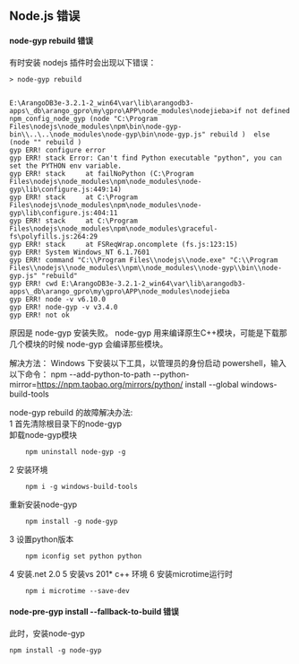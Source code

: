 ## Node.js 错误
  
#### node-gyp rebuild 错误

有时安装 nodejs 插件时会出现以下错误：

    > node-gyp rebuild


    E:\ArangoDB3e-3.2.1-2_win64\var\lib\arangodb3-apps\_db\arango_gpro\my\gpro\APP\node_modules\nodejieba>if not defined npm_config_node_gyp (node "C:\Program Files\nodejs\node_modules\npm\bin\node-gyp-bin\\..\..\node_modules\node-gyp\bin\node-gyp.js" rebuild )  else (node "" rebuild )
    gyp ERR! configure error
    gyp ERR! stack Error: Can't find Python executable "python", you can set the PYTHON env variable.
    gyp ERR! stack     at failNoPython (C:\Program Files\nodejs\node_modules\npm\node_modules\node-gyp\lib\configure.js:449:14)
    gyp ERR! stack     at C:\Program Files\nodejs\node_modules\npm\node_modules\node-gyp\lib\configure.js:404:11
    gyp ERR! stack     at C:\Program Files\nodejs\node_modules\npm\node_modules\graceful-fs\polyfills.js:264:29
    gyp ERR! stack     at FSReqWrap.oncomplete (fs.js:123:15)
    gyp ERR! System Windows_NT 6.1.7601
    gyp ERR! command "C:\\Program Files\\nodejs\\node.exe" "C:\\Program Files\\nodejs\\node_modules\\npm\\node_modules\\node-gyp\\bin\\node-gyp.js" "rebuild"
    gyp ERR! cwd E:\ArangoDB3e-3.2.1-2_win64\var\lib\arangodb3-apps\_db\arango_gpro\my\gpro\APP\node_modules\nodejieba
    gyp ERR! node -v v6.10.0
    gyp ERR! node-gyp -v v3.4.0
    gyp ERR! not ok

原因是 node-gyp 安装失败。 node-gyp 用来编译原生C++模块，可能是下载那几个模块的时候 node-gyp 会编译那些模块。

解决方法： 
Windows 下安装以下工具，以管理员的身份启动 powershell，输入以下命令：
    npm --add-python-to-path --python-mirror=https://npm.taobao.org/mirrors/python/ install --global windows-build-tools

node-gyp rebuild 的故障解决办法:      
1 首先清除根目录下的node-gyp  
卸载node-gyp模块   

        npm uninstall node-gyp -g
2 安装环境 

        npm i -g windows-build-tools
重新安装node-gyp

        npm install -g node-gyp
3 设置python版本

        npm iconfig set python python
4 安装.net 2.0 
5 安装vs 201*  c++  环境
6 安装microtime运行时

        npm i microtime --save-dev



#### node-pre-gyp install --fallback-to-build 错误
此时，安装node-gyp

    npm install -g node-gyp
